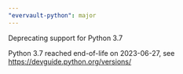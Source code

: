 ```yaml
---
"evervault-python": major
---
```


Deprecating support for Python 3.7

Python 3.7 reached end-of-life on 2023-06-27, see https://devguide.python.org/versions/
